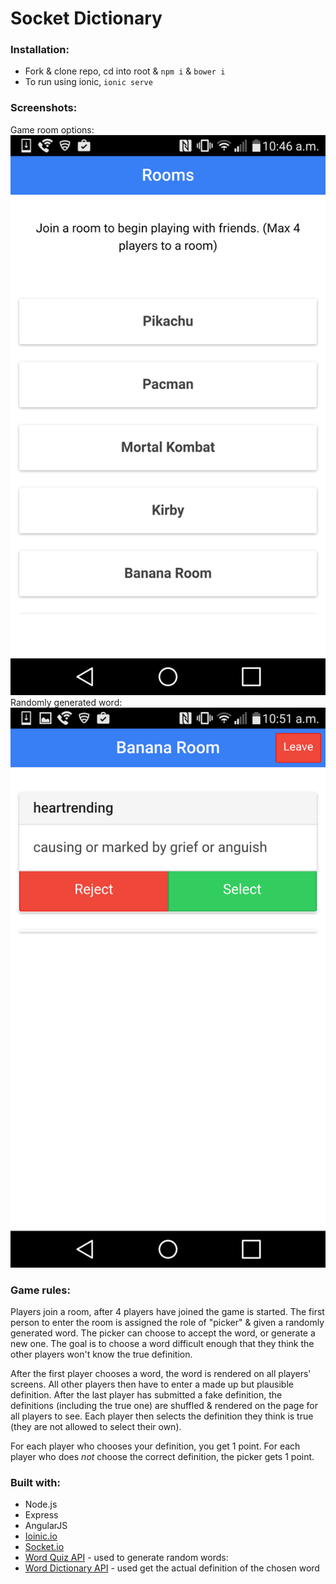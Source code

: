 # Socket Dictionary

### Installation:
* Fork & clone repo, cd into root & `npm i` & `bower i`
* To run using ionic, `ionic serve`

### Screenshots:
Game room options:
![Game rooms screenshot](/screenshots/socket-dictionary-screenshot1.png "Game rooms")
Randomly generated word:
![Random word screenshot](/screenshots/socket-dictionary-screenshot2.png "Random word")

### Game rules:
Players join a room, after 4 players have joined the game is started. The first person to enter the room is assigned the role of "picker" & given a randomly generated word. The picker can choose to accept the word, or generate a new one. The goal is to choose a word difficult enough that they think the other players won't know the true definition.

After the first player chooses a word, the word is rendered on all players' screens. All other players then have to enter a made up but plausible definition. After the last player has submitted a fake definition, the definitions (including the true one) are shuffled & rendered on the page for all players to see. Each player then selects the definition they think is true (they are not allowed to select their own).

For each player who chooses your definition, you get 1 point. For each player who does *not* choose the correct definition, the picker gets 1 point.

### Built with:
* Node.js
* Express
* AngularJS
* [Ioinic.io](http://ionic.io/)
* [Socket.io](http://socket.io/)
* [Word Quiz API](https://www.twinword.com/api/word-quiz.php) - used to generate random words:
* [Word Dictionary API](https://www.twinword.com/api/word-graph-dictionary.php) - used get the actual definition of the chosen word
